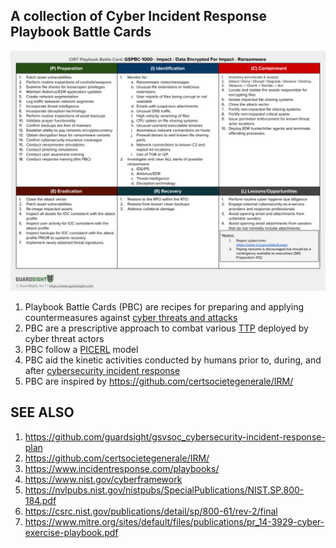 ## A collection of Cyber Incident Response Playbook Battle Cards

![img](images/GSPBC-1000.png)


1. Playbook Battle Cards (PBC) are recipes for preparing and applying countermeasures against [cyber threats and attacks](https://en.wikipedia.org/wiki/Cyberwarfare)
2. PBC are a prescriptive approach to combat various [TTP](https://attack.mitre.org/tactics/enterprise/) deployed by cyber threat actors
3. PBC follow a [PICERL](https://www.sans.org/media/score/504-incident-response-cycle.pdf) model
4. PBC aid the kinetic activities conducted by humans prior to, during, and after [cybersecurity incident response](https://github.com/guardsight/gsvsoc_cybersecurity-incident-response-plan)
5. PBC are inspired by https://github.com/certsocietegenerale/IRM/


## SEE ALSO
1. https://github.com/guardsight/gsvsoc_cybersecurity-incident-response-plan
2. https://github.com/certsocietegenerale/IRM/
3. https://www.incidentresponse.com/playbooks/
4. https://www.nist.gov/cyberframework
5. https://nvlpubs.nist.gov/nistpubs/SpecialPublications/NIST.SP.800-184.pdf
6. https://csrc.nist.gov/publications/detail/sp/800-61/rev-2/final
7. https://www.mitre.org/sites/default/files/publications/pr_14-3929-cyber-exercise-playbook.pdf

